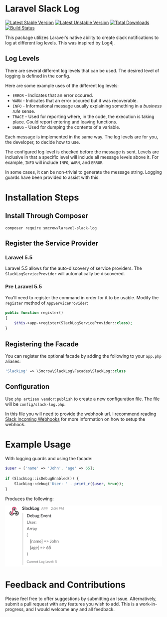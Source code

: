 # Laravel Slack Log

[![Latest Stable Version](https://poser.pugx.org/smcrow/laravel-slack-log/v/stable)](https://packagist.org/packages/smcrow/laravel-slack-log) [![Latest Unstable Version](https://poser.pugx.org/smcrow/laravel-slack-log/v/unstable)](https://packagist.org/packages/smcrow/laravel-slack-log) [![Total Downloads](https://poser.pugx.org/smcrow/laravel-slack-log/downloads)](https://packagist.org/packages/smcrow/laravel-slack-log) [![Build Status](https://travis-ci.org/cr0wst/laravel-slack-log.svg?branch=master)](https://travis-ci.org/cr0wst/laravel-slack-log) 

This package utilizes Laravel's native ability to create slack notifications to log at different log levels.  This was inspired by Log4j.

## Log Levels
There are several different log levels that can be used.  The desired level of logging is defined in the config.

Here are some example uses of the different log levels:
* `ERROR` - Indicates that an error occured.
* `WARN` - Indicates that an error occured but it was recoverable.
* `INFO` - Informational message usually explaining something in a *business rule* sense.
* `TRACE` - Used for reporting where, in the code, the execution is taking place.  Could report entering and leaving functions.
* `DEBUG` - Used for dumping the contents of a variable.

Each message is implemented in the same way. The log levels are for you, the developer, to decide how to use.

The configured log level is checked before the message is sent.  Levels are inclusive in that a specific level will include all message levels above it.  For example, `INFO` will include `INFO`, `WARN`, and `ERROR`.

In some cases, it can be non-trivial to generate the message string.  Logging guards have been provided to assist with this.

# Installation Steps
## Install Through Composer
```
composer require smcrow/laravel-slack-log
```

## Register the Service Provider

### Laravel 5.5
Laravel 5.5 allows for the auto-discovery of service providers.  The `SlackLogServiceProvider` will automatically be discovered.

### Pre Laravel 5.5
You'll need to register the command in order for it to be usable.  Modify the `register` method of `AppServiceProvider`:
```php
public function register()
{
    $this->app->register(SlackLogServiceProvider::class);
}
```

## Registering the Facade
You can register the optional facade by adding the following to your `app.php` aliases:
```php
'SlackLog' => \Smcrow\SlackLog\Facades\SlackLog::class
```

## Configuration
Use `php artisan vendor:publish` to create a new configuration file.  The file will be `config/slack-log.php`.

In this file you will need to provide the webhook url.  I recommend reading [Slack Incoming Webhooks](https://my.slack.com/services/new/incoming-webhook/) for more information on how to setup the webhook.

# Example Usage
With logging guards and using the facade:

```php
$user = ['name' => 'John', 'age' => 65];

if (SlackLog::isDebugEnabled()) {
    SlackLog::debug('User: ' . print_r($user, true));
}
```
Produces the following:

![Debug Example](example.png)
# Feedback and Contributions
Please feel free to offer suggestions by submitting an Issue.  Alternatively, submit a pull request with any features you wish to add.  This is a work-in-progress, and I would welcome any and all feedback.